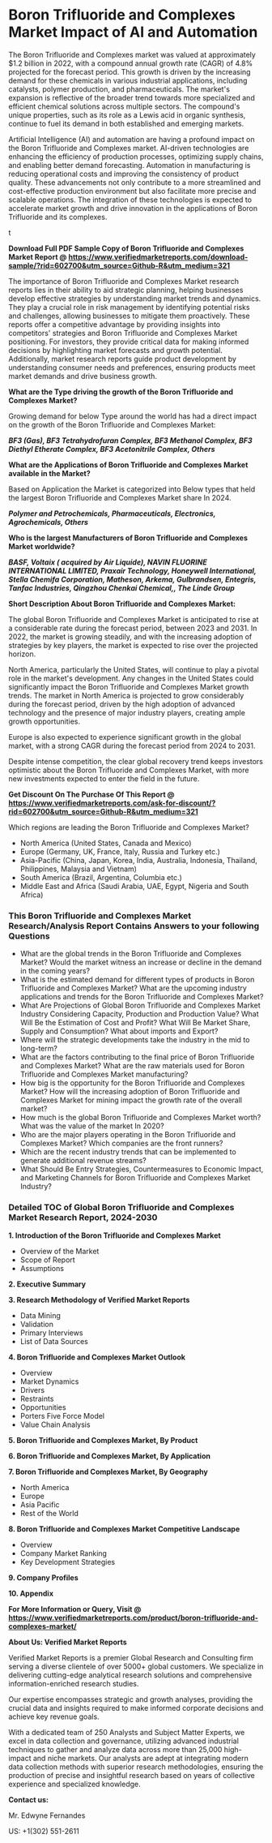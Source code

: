 <meta name="title" content="Global  Boron Trifluoride and Complexes Market Impact of AI and Automation"><meta name="description" content="  The Boron Trifluoride and Complexes market was valued at approximately $1.2 billion in 2022, with a compound annual growth rate (CAGR) of 4.8% projected for the fore"><meta name="title" content=" Boron Trifluoride and Complexes Market Size, Share, Scope, Trends, Growth, Opportunities, Analysis, Forecast"> <h1>Boron Trifluoride and Complexes Market Impact of AI and Automation</h1> <p>The Boron Trifluoride and Complexes market was valued at approximately $1.2 billion in 2022, with a compound annual growth rate (CAGR) of 4.8% projected for the forecast period. This growth is driven by the increasing demand for these chemicals in various industrial applications, including catalysts, polymer production, and pharmaceuticals. The market's expansion is reflective of the broader trend towards more specialized and efficient chemical solutions across multiple sectors. The compound's unique properties, such as its role as a Lewis acid in organic synthesis, continue to fuel its demand in both established and emerging markets.</p> <p>Artificial Intelligence (AI) and automation are having a profound impact on the Boron Trifluoride and Complexes market. AI-driven technologies are enhancing the efficiency of production processes, optimizing supply chains, and enabling better demand forecasting. Automation in manufacturing is reducing operational costs and improving the consistency of product quality. These advancements not only contribute to a more streamlined and cost-effective production environment but also facilitate more precise and scalable operations. The integration of these technologies is expected to accelerate market growth and drive innovation in the applications of Boron Trifluoride and its complexes.</p> t</p><p id="" class=""><strong>Download Full PDF Sample Copy of Boron Trifluoride and Complexes Market Report @ <a href="https://www.verifiedmarketreports.com/download-sample/?rid=602700&utm_source=Github-R&utm_medium=321" target="_blank">https://www.verifiedmarketreports.com/download-sample/?rid=602700&utm_source=Github-R&utm_medium=321</a></strong></p><p>The importance of&nbsp;Boron Trifluoride and Complexes Market research reports lies in their ability to aid strategic planning, helping businesses develop effective strategies by understanding market trends and dynamics. They play a crucial role in risk management by identifying potential risks and challenges, allowing businesses to mitigate them proactively. These reports offer a competitive advantage by providing insights into competitors' strategies and Boron Trifluoride and Complexes Market positioning. For investors, they provide critical data for making informed decisions by highlighting market forecasts and growth potential. Additionally, market research reports guide product development by understanding consumer needs and preferences, ensuring products meet market demands and drive business growth.</p><p><strong>What are the&nbsp;Type driving the growth of the Boron Trifluoride and Complexes Market?</strong></p><p id="" class="">Growing demand for below Type around the world has had a direct impact on the growth of the Boron Trifluoride and Complexes Market:</p><em><strong>BF3 (Gas), BF3 Tetrahydrofuran Complex, BF3 Methanol Complex, BF3 Diethyl Etherate Complex, BF3 Acetonitrile Complex, Others</strong></em></p><strong>What are the&nbsp;Applications&nbsp;of Boron Trifluoride and Complexes Market available in the Market?</strong></p><p id="" class="">Based on Application the Market is categorized into Below types that held the largest Boron Trifluoride and Complexes Market share In 2024.</p><em><strong>Polymer and Petrochemicals, Pharmaceuticals, Electronics, Agrochemicals, Others</strong></em></p><strong>Who is the largest Manufacturers of Boron Trifluoride and Complexes Market worldwide?</strong></p><p><em><strong>BASF, Voltaix ( acquired by Air Liquide), NAVIN FLUORINE INTERNATIONAL LIMITED, Praxair Technology, Honeywell International, Stella Chemifa Corporation, Matheson, Arkema, Gulbrandsen, Entegris, Tanfac Industries, Qingzhou Chenkai Chemical,, The Linde Group</strong></em></p><p id="" class=""><strong>Short Description About Boron Trifluoride and Complexes Market:</strong></p><p>The global Boron Trifluoride and Complexes Market is anticipated to rise at a considerable rate during the forecast period, between 2023 and 2031. In 2022, the market is growing steadily, and with the increasing adoption of strategies by key players, the market is expected to rise over the projected horizon.</p><p>North America, particularly the United States, will continue to play a pivotal role in the market's development. Any changes in the United States could significantly impact the Boron Trifluoride and Complexes Market growth trends. The market in North America is projected to grow considerably during the forecast period, driven by the high adoption of advanced technology and the presence of major industry players, creating ample growth opportunities.</p><p>Europe is also expected to experience significant growth in the global market, with a strong CAGR during the forecast period from 2024 to 2031.</p><p>Despite intense competition, the clear global recovery trend keeps investors optimistic about the Boron Trifluoride and Complexes Market, with more new investments expected to enter the field in the future.</p><p id="" class=""><strong>Get Discount On The Purchase Of This Report @ <a href="https://www.verifiedmarketreports.com/ask-for-discount/?rid=602700&utm_source=Github-R&utm_medium=321" target="_blank">https://www.verifiedmarketreports.com/ask-for-discount/?rid=602700&utm_source=Github-R&utm_medium=321</a></strong></p>Which regions are leading the Boron Trifluoride and Complexes Market?</p><ul><li>North America (United States, Canada and Mexico)</li><li>Europe (Germany, UK, France, Italy, Russia and Turkey etc.)</li><li>Asia-Pacific (China, Japan, Korea, India, Australia, Indonesia, Thailand, Philippines, Malaysia and Vietnam)</li><li>South America (Brazil, Argentina, Columbia etc.)</li><li>Middle East and Africa (Saudi Arabia, UAE, Egypt, Nigeria and South Africa)</li></ul><h3 id="" class="">This Boron Trifluoride and Complexes Market Research/Analysis Report Contains Answers to your following Questions</h3><ul><li>What are the global trends in the Boron Trifluoride and Complexes Market? Would the market witness an increase or decline in the demand in the coming years?</li><li>What is the estimated demand for different types of products in Boron Trifluoride and Complexes Market? What are the upcoming industry applications and trends for the Boron Trifluoride and Complexes Market?</li><li>What Are Projections of Global Boron Trifluoride and Complexes Market Industry Considering Capacity, Production and Production Value? What Will Be the Estimation of Cost and Profit? What Will Be Market Share, Supply and Consumption? What about imports and Export?</li><li>Where will the strategic developments take the industry in the mid to long-term?</li><li>What are the factors contributing to the final price of Boron Trifluoride and Complexes Market? What are the raw materials used for Boron Trifluoride and Complexes Market manufacturing?</li><li>How big is the opportunity for the Boron Trifluoride and Complexes Market? How will the increasing adoption of Boron Trifluoride and Complexes Market for mining impact the growth rate of the overall market?</li><li>How much is the global Boron Trifluoride and Complexes Market worth? What was the value of the market In 2020?</li><li>Who are the major players operating in the Boron Trifluoride and Complexes Market? Which companies are the front runners?</li><li>Which are the recent industry trends that can be implemented to generate additional revenue streams?</li><li>What Should Be Entry Strategies, Countermeasures to Economic Impact, and Marketing Channels for Boron Trifluoride and Complexes Market Industry?</li></ul><h3 id="" class="">Detailed TOC of Global Boron Trifluoride and Complexes Market Research Report, 2024-2030</h3><p id="" class=""><strong>1. Introduction of the Boron Trifluoride and Complexes Market</strong></p><ul><li>Overview of the Market</li><li>Scope of Report</li><li>Assumptions</li></ul><p id="" class=""><strong>2. Executive Summary</strong></p><p id="" class=""><strong>3. Research Methodology of Verified Market Reports</strong></p><ul><li>Data Mining</li><li>Validation</li><li>Primary Interviews</li><li>List of Data Sources</li></ul><p id="" class=""><strong>4. Boron Trifluoride and Complexes Market Outlook</strong></p><ul><li>Overview</li><li>Market Dynamics</li><li>Drivers</li><li>Restraints</li><li>Opportunities</li><li>Porters Five Force Model</li><li>Value Chain Analysis</li></ul><p id="" class=""><strong>5. Boron Trifluoride and Complexes Market, By Product</strong></p><p id="" class=""><strong>6. Boron Trifluoride and Complexes Market, By Application</strong></p><p id="" class=""><strong>7. Boron Trifluoride and Complexes Market, By Geography</strong></p><ul><li>North America</li><li>Europe</li><li>Asia Pacific</li><li>Rest of the World</li></ul><p id="" class=""><strong>8. Boron Trifluoride and Complexes Market Competitive Landscape</strong></p><ul><li>Overview</li><li>Company Market Ranking</li><li>Key Development Strategies</li></ul><p id="" class=""><strong>9. Company Profiles</strong></p><p id="" class=""><strong>10. Appendix</strong></p><p id="" class=""><strong>For More Information or Query, Visit @ <a href="https://www.verifiedmarketreports.com/product/boron-trifluoride-and-complexes-market/" target="_blank">https://www.verifiedmarketreports.com/product/boron-trifluoride-and-complexes-market/</a></strong></p><p id="" class=""><strong>About Us: Verified Market Reports</strong></p><p id="" class="">Verified Market Reports is a premier Global Research and Consulting firm serving a diverse clientele of over 5000+ global customers. We specialize in delivering cutting-edge analytical research solutions and comprehensive information-enriched research studies.</p><p id="" class="">Our expertise encompasses strategic and growth analyses, providing the crucial data and insights required to make informed corporate decisions and achieve key revenue goals.</p><p id="" class="">With a dedicated team of 250 Analysts and Subject Matter Experts, we excel in data collection and governance, utilizing advanced industrial techniques to gather and analyze data across more than 25,000 high-impact and niche markets. Our analysts are adept at integrating modern data collection methods with superior research methodologies, ensuring the production of precise and insightful research based on years of collective experience and specialized knowledge.</p><p id="" class=""><strong>Contact us:</strong></p><p id="" class="">Mr. Edwyne Fernandes</p><p id="" class="">US: +1(302) 551-2611</p>